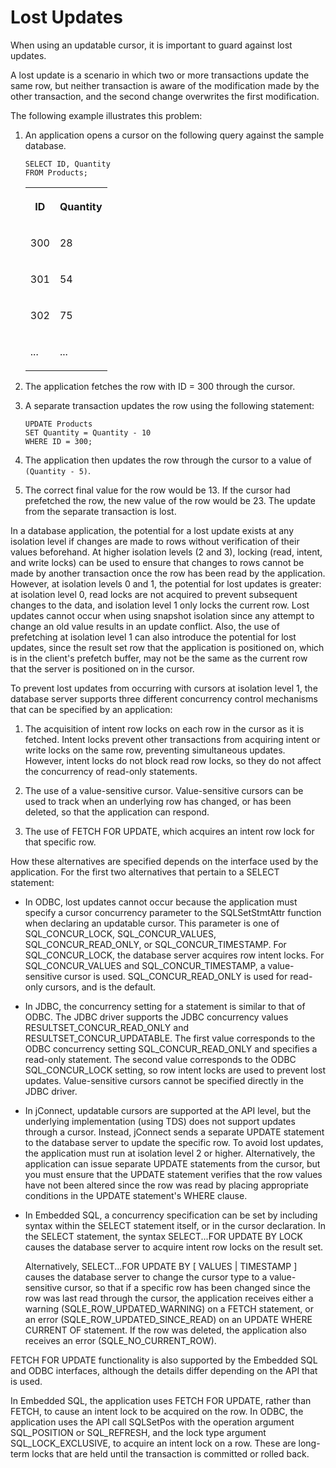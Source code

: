 <!-- loio3be2e9d86c5f10148a5cdff28ac55004 -->

# Lost Updates

When using an updatable cursor, it is important to guard against lost updates.

A lost update is a scenario in which two or more transactions update the same row, but neither transaction is aware of the modification made by the other transaction, and the second change overwrites the first modification.

The following example illustrates this problem:

1.  An application opens a cursor on the following query against the sample database.

    ```
    SELECT ID, Quantity
    FROM Products;
    ```


    <table>
    <tr>
    <th valign="top">

    ID


    
    </th>
    <th valign="top">

    Quantity


    
    </th>
    </tr>
    <tr>
    <td valign="top">

    300


    
    </td>
    <td valign="top">

    28


    
    </td>
    </tr>
    <tr>
    <td valign="top">

    301


    
    </td>
    <td valign="top">

    54


    
    </td>
    </tr>
    <tr>
    <td valign="top">

    302


    
    </td>
    <td valign="top">

    75


    
    </td>
    </tr>
    <tr>
    <td valign="top">

    ...


    
    </td>
    <td valign="top">

    ...


    
    </td>
    </tr>
    </table>
    
2.  The application fetches the row with ID = 300 through the cursor.

3.  A separate transaction updates the row using the following statement:

    ```
    UPDATE Products
    SET Quantity = Quantity - 10
    WHERE ID = 300;
    ```

4.  The application then updates the row through the cursor to a value of `(Quantity - 5)`.

5.  The correct final value for the row would be 13. If the cursor had prefetched the row, the new value of the row would be 23. The update from the separate transaction is lost.


In a database application, the potential for a lost update exists at any isolation level if changes are made to rows without verification of their values beforehand. At higher isolation levels \(2 and 3\), locking \(read, intent, and write locks\) can be used to ensure that changes to rows cannot be made by another transaction once the row has been read by the application. However, at isolation levels 0 and 1, the potential for lost updates is greater: at isolation level 0, read locks are not acquired to prevent subsequent changes to the data, and isolation level 1 only locks the current row. Lost updates cannot occur when using snapshot isolation since any attempt to change an old value results in an update conflict. Also, the use of prefetching at isolation level 1 can also introduce the potential for lost updates, since the result set row that the application is positioned on, which is in the client's prefetch buffer, may not be the same as the current row that the server is positioned on in the cursor.

To prevent lost updates from occurring with cursors at isolation level 1, the database server supports three different concurrency control mechanisms that can be specified by an application:

1.  The acquisition of intent row locks on each row in the cursor as it is fetched. Intent locks prevent other transactions from acquiring intent or write locks on the same row, preventing simultaneous updates. However, intent locks do not block read row locks, so they do not affect the concurrency of read-only statements.

2.  The use of a value-sensitive cursor. Value-sensitive cursors can be used to track when an underlying row has changed, or has been deleted, so that the application can respond.

3.  The use of FETCH FOR UPDATE, which acquires an intent row lock for that specific row.


How these alternatives are specified depends on the interface used by the application. For the first two alternatives that pertain to a SELECT statement:

-   In ODBC, lost updates cannot occur because the application must specify a cursor concurrency parameter to the SQLSetStmtAttr function when declaring an updatable cursor. This parameter is one of SQL\_CONCUR\_LOCK, SQL\_CONCUR\_VALUES, SQL\_CONCUR\_READ\_ONLY, or SQL\_CONCUR\_TIMESTAMP. For SQL\_CONCUR\_LOCK, the database server acquires row intent locks. For SQL\_CONCUR\_VALUES and SQL\_CONCUR\_TIMESTAMP, a value-sensitive cursor is used. SQL\_CONCUR\_READ\_ONLY is used for read-only cursors, and is the default.

-   In JDBC, the concurrency setting for a statement is similar to that of ODBC. The JDBC driver supports the JDBC concurrency values RESULTSET\_CONCUR\_READ\_ONLY and RESULTSET\_CONCUR\_UPDATABLE. The first value corresponds to the ODBC concurrency setting SQL\_CONCUR\_READ\_ONLY and specifies a read-only statement. The second value corresponds to the ODBC SQL\_CONCUR\_LOCK setting, so row intent locks are used to prevent lost updates. Value-sensitive cursors cannot be specified directly in the JDBC driver.

-   In jConnect, updatable cursors are supported at the API level, but the underlying implementation \(using TDS\) does not support updates through a cursor. Instead, jConnect sends a separate UPDATE statement to the database server to update the specific row. To avoid lost updates, the application must run at isolation level 2 or higher. Alternatively, the application can issue separate UPDATE statements from the cursor, but you must ensure that the UPDATE statement verifies that the row values have not been altered since the row was read by placing appropriate conditions in the UPDATE statement's WHERE clause.

-   In Embedded SQL, a concurrency specification can be set by including syntax within the SELECT statement itself, or in the cursor declaration. In the SELECT statement, the syntax SELECT...FOR UPDATE BY LOCK causes the database server to acquire intent row locks on the result set.

    Alternatively, SELECT...FOR UPDATE BY \[ VALUES | TIMESTAMP \] causes the database server to change the cursor type to a value-sensitive cursor, so that if a specific row has been changed since the row was last read through the cursor, the application receives either a warning \(SQLE\_ROW\_UPDATED\_WARNING\) on a FETCH statement, or an error \(SQLE\_ROW\_UPDATED\_SINCE\_READ\) on an UPDATE WHERE CURRENT OF statement. If the row was deleted, the application also receives an error \(SQLE\_NO\_CURRENT\_ROW\).


FETCH FOR UPDATE functionality is also supported by the Embedded SQL and ODBC interfaces, although the details differ depending on the API that is used.

In Embedded SQL, the application uses FETCH FOR UPDATE, rather than FETCH, to cause an intent lock to be acquired on the row. In ODBC, the application uses the API call SQLSetPos with the operation argument SQL\_POSITION or SQL\_REFRESH, and the lock type argument SQL\_LOCK\_EXCLUSIVE, to acquire an intent lock on a row. These are long-term locks that are held until the transaction is committed or rolled back.

